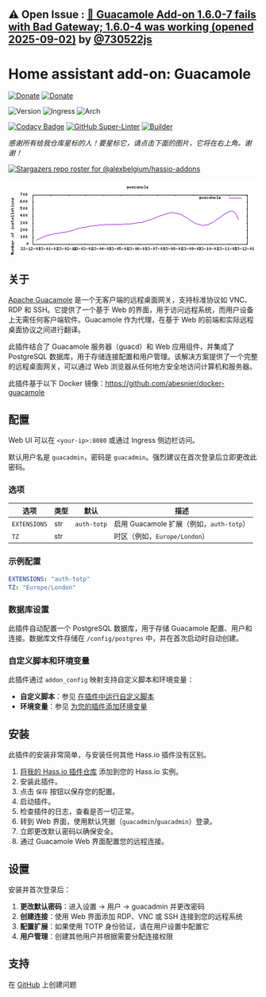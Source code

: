 ## ⚠️ Open Issue : [🐛 Guacamole Add-on 1.6.0-7 fails with Bad Gateway; 1.6.0-4 was working (opened 2025-09-02)](https://github.com/alexbelgium/hassio-addons/issues/2082) by [@730522js](https://github.com/730522js)
# Home assistant add-on: Guacamole

[![Donate][donation-badge]](https://www.buymeacoffee.com/alexbelgium)
[![Donate][paypal-badge]](https://www.paypal.com/donate/?hosted_button_id=DZFULJZTP3UQA)

![Version](https://img.shields.io/badge/dynamic/json?label=Version&query=%24.version&url=https%3A%2F%2Fraw.githubusercontent.com%2Falexbelgium%2Fhassio-addons%2Fmaster%2Fguacamole%2Fconfig.json)
![Ingress](https://img.shields.io/badge/dynamic/json?label=Ingress&query=%24.ingress&url=https%3A%2F%2Fraw.githubusercontent.com%2Falexbelgium%2Fhassio-addons%2Fmaster%2Fguacamole%2Fconfig.json)
![Arch](https://img.shields.io/badge/dynamic/json?color=success&label=Arch&query=%24.arch&url=https%3A%2F%2Fraw.githubusercontent.com%2Falexbelgium%2Fhassio-addons%2Fmaster%2Fguacamole%2Fconfig.json)

[![Codacy Badge](https://app.codacy.com/project/badge/Grade/9c6cf10bdbba45ecb202d7f579b5be0e)](https://www.codacy.com/gh/alexbelgium/hassio-addons/dashboard?utm_source=github.com&utm_medium=referral&utm_content=alexbelgium/hassio-addons&utm_campaign=Badge_Grade)
[![GitHub Super-Linter](https://img.shields.io/github/actions/workflow/status/alexbelgium/hassio-addons/weekly-supelinter.yaml?label=Lint%20code%20base)](https://github.com/alexbelgium/hassio-addons/actions/workflows/weekly-supelinter.yaml)
[![Builder](https://img.shields.io/github/actions/workflow/status/alexbelgium/hassio-addons/onpush_builder.yaml?label=Builder)](https://github.com/alexbelgium/hassio-addons/actions/workflows/onpush_builder.yaml)

[donation-badge]: https://img.shields.io/badge/Buy%20me%20a%20coffee%20(no%20paypal)-%23d32f2f?logo=buy-me-a-coffee&style=flat&logoColor=white
[paypal-badge]: https://img.shields.io/badge/Buy%20me%20a%20coffee%20with%20Paypal-0070BA?logo=paypal&style=flat&logoColor=white

_感谢所有给我仓库星标的人！要星标它，请点击下面的图片，它将在右上角。谢谢！_

[![Stargazers repo roster for @alexbelgium/hassio-addons](https://raw.githubusercontent.com/alexbelgium/hassio-addons/master/.github/stars2.svg)](https://github.com/alexbelgium/hassio-addons/stargazers)

![downloads evolution](https://raw.githubusercontent.com/alexbelgium/hassio-addons/master/guacamole/stats.png)

## 关于

[Apache Guacamole](https://guacamole.apache.org/) 是一个无客户端的远程桌面网关，支持标准协议如 VNC、RDP 和 SSH。它提供了一个基于 Web 的界面，用于访问远程系统，而用户设备上无需任何客户端软件。Guacamole 作为代理，在基于 Web 的前端和实际远程桌面协议之间进行翻译。

此插件结合了 Guacamole 服务器（guacd）和 Web 应用组件，并集成了 PostgreSQL 数据库，用于存储连接配置和用户管理。该解决方案提供了一个完整的远程桌面网关，可以通过 Web 浏览器从任何地方安全地访问计算机和服务器。

此插件基于以下 Docker 镜像：https://github.com/abesnier/docker-guacamole

## 配置

Web UI 可以在 `<your-ip>:8080` 或通过 Ingress 侧边栏访问。

默认用户名是 `guacadmin`，密码是 `guacadmin`。强烈建议在首次登录后立即更改此密码。

### 选项

| 选项 | 类型 | 默认 | 描述 |
|------|------|------|------|
| `EXTENSIONS` | str | `auth-totp` | 启用 Guacamole 扩展（例如，`auth-totp`） |
| `TZ` | str | | 时区（例如，`Europe/London`） |

### 示例配置

```yaml
EXTENSIONS: "auth-totp"
TZ: "Europe/London"
```

### 数据库设置

此插件自动配置一个 PostgreSQL 数据库，用于存储 Guacamole 配置、用户和连接。数据库文件存储在 `/config/postgres` 中，并在首次启动时自动创建。

### 自定义脚本和环境变量

此插件通过 `addon_config` 映射支持自定义脚本和环境变量：

- **自定义脚本**：参见 [在插件中运行自定义脚本](https://github.com/alexbelgium/hassio-addons/wiki/Running-custom-scripts-in-Addons)
- **环境变量**：参见 [为您的插件添加环境变量](https://github.com/alexbelgium/hassio-addons/wiki/Add-Environment-variables-to-your-Addon)

## 安装

此插件的安装非常简单，与安装任何其他 Hass.io 插件没有区别。

1. [将我的 Hass.io 插件仓库][repository] 添加到您的 Hass.io 实例。
1. 安装此插件。
1. 点击 `保存` 按钮以保存您的配置。
1. 启动插件。
1. 检查插件的日志，查看是否一切正常。
1. 转到 Web 界面，使用默认凭据（`guacadmin`/`guacadmin`）登录。
1. 立即更改默认密码以确保安全。
1. 通过 Guacamole Web 界面配置您的远程连接。

## 设置

安装并首次登录后：

1. **更改默认密码**：进入设置 → 用户 → guacadmin 并更改密码
2. **创建连接**：使用 Web 界面添加 RDP、VNC 或 SSH 连接到您的远程系统
3. **配置扩展**：如果使用 TOTP 身份验证，请在用户设置中配置它
4. **用户管理**：创建其他用户并根据需要分配连接权限

## 支持

在 [GitHub][repository] 上创建问题

[repository]: https://github.com/alexbelgium/hassio-addons